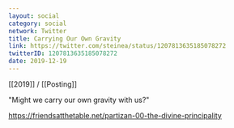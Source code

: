 ```yaml
---
layout: social
category: social
network: Twitter
title: Carrying Our Own Gravity
link: https://twitter.com/steinea/status/1207813635185078272
twitterID: 1207813635185078272
date: 2019-12-19
---
```


[[2019]] / [[Posting]]

"Might we carry our own gravity with us?"

<https://friendsatthetable.net/partizan-00-the-divine-principality>
